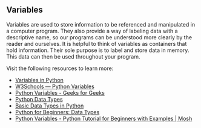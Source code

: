 ## Variables

Variables are used to store information to be referenced and manipulated in a computer program. They also provide a way of labeling data with a descriptive name, so our programs can be understood more clearly by the reader and ourselves. It is helpful to think of variables as containers that hold information. Their sole purpose is to label and store data in memory. This data can then be used throughout your program.

Visit the following resources to learn more:

- [Variables in Python](https://realpython.com/python-variables)
- [W3Schools — Python Variables](https://www.w3schools.com/python/python_variables.asp)
- [Python Variables - Geeks for Geeks](https://www.geeksforgeeks.org/python-variables/)
- [Python Data Types](https://www.w3schools.com/python/python_datatypes.asp)
- [Basic Data Types in Python](https://realpython.com/python-data-types/)
- [Python for Beginners: Data Types](https://thenewstack.io/python-for-beginners-data-types/)
- [Python Variables - Python Tutorial for Beginners with Examples | Mosh](https://www.youtube.com/watch?v=cQT33yu9pY8)